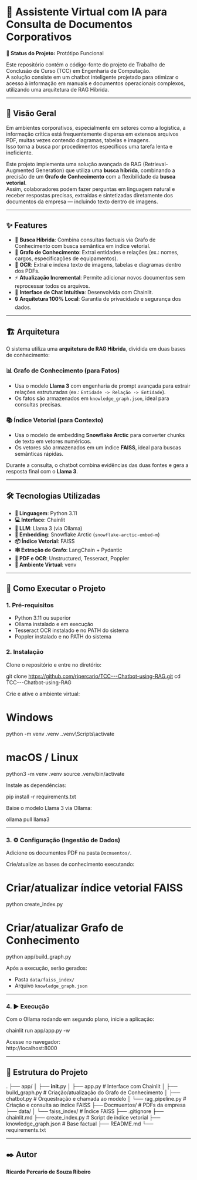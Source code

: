 # 🤖 Assistente Virtual com IA para Consulta de Documentos Corporativos

**📌 Status do Projeto:** Protótipo Funcional

Este repositório contém o código-fonte do projeto de Trabalho de Conclusão de Curso (TCC) em Engenharia de Computação.  
A solução consiste em um chatbot inteligente projetado para otimizar o acesso à informação em manuais e documentos operacionais complexos, utilizando uma arquitetura de RAG Híbrida.

---

## 📖 Visão Geral

Em ambientes corporativos, especialmente em setores como a logística, a informação crítica está frequentemente dispersa em extensos arquivos PDF, muitas vezes contendo diagramas, tabelas e imagens.  
Isso torna a busca por procedimentos específicos uma tarefa lenta e ineficiente.

Este projeto implementa uma solução avançada de RAG (Retrieval-Augmented Generation) que utiliza uma **busca híbrida**, combinando a precisão de um **Grafo de Conhecimento** com a flexibilidade da **busca vetorial**.  
Assim, colaboradores podem fazer perguntas em linguagem natural e receber respostas precisas, extraídas e sintetizadas diretamente dos documentos da empresa — incluindo texto dentro de imagens.

---

## ✨ Features

- 🔎 **Busca Híbrida**: Combina consultas factuais via Grafo de Conhecimento com busca semântica em índice vetorial.  
- 🧩 **Grafo de Conhecimento**: Extrai entidades e relações (ex.: nomes, cargos, especificações de equipamentos).  
- 📑 **OCR**: Extrai e indexa texto de imagens, tabelas e diagramas dentro dos PDFs.  
- ⚡ **Atualização Incremental**: Permite adicionar novos documentos sem reprocessar todos os arquivos.  
- 💬 **Interface de Chat Intuitiva**: Desenvolvida com Chainlit.  
- 🔒 **Arquitetura 100% Local**: Garantia de privacidade e segurança dos dados.  

---

## 🏗️ Arquitetura

O sistema utiliza uma **arquitetura de RAG Híbrida**, dividida em duas bases de conhecimento:

### 📊 Grafo de Conhecimento (para Fatos)
- Usa o modelo **Llama 3** com engenharia de prompt avançada para extrair relações estruturadas (ex.: `Entidade -> Relação -> Entidade`).  
- Os fatos são armazenados em `knowledge_graph.json`, ideal para consultas precisas.  

### 📚 Índice Vetorial (para Contexto)
- Usa o modelo de embedding **Snowflake Arctic** para converter chunks de texto em vetores numéricos.  
- Os vetores são armazenados em um índice **FAISS**, ideal para buscas semânticas rápidas.  

Durante a consulta, o chatbot combina evidências das duas fontes e gera a resposta final com o **Llama 3**.

---

## 🛠️ Tecnologias Utilizadas

- **🐍 Linguagem**: Python 3.11  
- **💻 Interface**: Chainlit  
- **🧠 LLM**: Llama 3 (via Ollama)  
- **🔢 Embedding**: Snowflake Arctic (`snowflake-arctic-embed-m`)  
- **📦 Índice Vetorial**: FAISS  
- **🕸️ Extração de Grafo**: LangChain + Pydantic  
- **📑 PDF e OCR**: Unstructured, Tesseract, Poppler  
- **📂 Ambiente Virtual**: venv  

---

## 🚀 Como Executar o Projeto

### 1. Pré-requisitos
- Python 3.11 ou superior  
- Ollama instalado e em execução  
- Tesseract OCR instalado e no PATH do sistema  
- Poppler instalado e no PATH do sistema  

### 2. Instalação
Clone o repositório e entre no diretório:

git clone https://github.com/ripercario/TCC---Chatbot-using-RAG.git
cd TCC---Chatbot-using-RAG

Crie e ative o ambiente virtual:

# Windows
python -m venv .venv
.\.venv\Scripts\activate

# macOS / Linux
python3 -m venv .venv
source .venv/bin/activate

Instale as dependências:

pip install -r requirements.txt

Baixe o modelo Llama 3 via Ollama:

ollama pull llama3

---

### 3. ⚙️ Configuração (Ingestão de Dados)

Adicione os documentos PDF na pasta `Docmuentos/`.

Crie/atualize as bases de conhecimento executando:

# Criar/atualizar índice vetorial FAISS
python create_index.py

# Criar/atualizar Grafo de Conhecimento
python app/build_graph.py

Após a execução, serão gerados:
- Pasta `data/faiss_index/`
- Arquivo `knowledge_graph.json`

---

### 4. ▶️ Execução

Com o Ollama rodando em segundo plano, inicie a aplicação:

chainlit run app/app.py -w

Acesse no navegador:  
http://localhost:8000

---

## 📁 Estrutura do Projeto

.
├── app/
│   ├── __init__.py
│   ├── app.py              # Interface com Chainlit
│   ├── build_graph.py      # Criação/atualização do Grafo de Conhecimento
│   ├── chatbot.py          # Orquestração e chamada ao modelo
│   └── rag_pipeline.py     # Criação e consulta ao índice FAISS
├── Docmuentos/             # PDFs da empresa
├── data/
│   └── faiss_index/        # Índice FAISS
├── .gitignore
├── chainlit.md
├── create_index.py         # Script de índice vetorial
├── knowledge_graph.json    # Base factual
├── README.md
└── requirements.txt

---

## ✒️ Autor

**Ricardo Percario de Souza Ribeiro**
